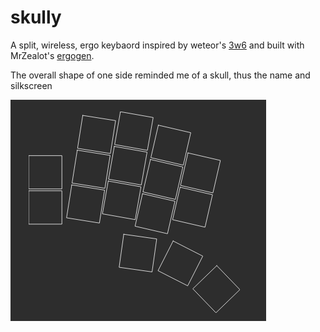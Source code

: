 # skully

A split, wireless, ergo keybaord inspired by weteor's [3w6](https://github.com/weteor/3W6) and built with MrZealot's [ergogen](https://github.com/ergogen/ergogen).

The overall shape of one side reminded me of a skull, thus the name and silkscreen

![image](layout.png)